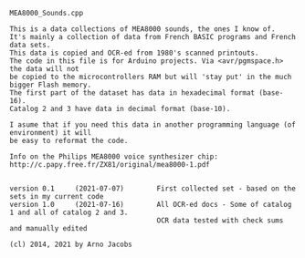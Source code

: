 
    MEA8000_Sounds.cpp

    This is a data collections of MEA8000 sounds, the ones I know of.
    It's mainly a collection of data from French BASIC programs and French data sets. 
    This data is copied and OCR-ed from 1980's scanned printouts.
    The code in this file is for Arduino projects. Via <avr/pgmspace.h> the data will not
    be copied to the microcontrollers RAM but will 'stay put' in the much bigger Flash memory.
    The first part of the dataset has data in hexadecimal format (base-16).
    Catalog 2 and 3 have data in decimal format (base-10).

    I asume that if you need this data in another programming language (of environment) it will
    be easy to reformat the code.

    Info on the Philips MEA8000 voice synthesizer chip: 
    http://c.papy.free.fr/ZX81/original/mea8000-1.pdf


    version 0.1     (2021-07-07)        First collected set - based on the sets in my current code
    version 1.0     (2021-07-16)        All OCR-ed docs - Some of catalog 1 and all of catalog 2 and 3.
                                        OCR data tested with check sums and manually edited

    (cl) 2014, 2021 by Arno Jacobs
    
